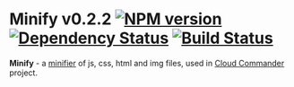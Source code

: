 Minify v0.2.2 [![NPM version][NPMIMGURL]][NPMURL] [![Dependency Status][DependencyStatusIMGURL]][DependencyStatusURL] [![Build Status][BuildStatusIMGURL]][BuildStatusURL]
===============
[NPMIMGURL]:                https://badge.fury.io/js/minify.png
[BuildStatusIMGURL]:        https://secure.travis-ci.org/coderaiser/minify.png?branch=master
[DependencyStatusIMGURL]:   https://gemnasium.com/coderaiser/minify.png
[FlattrIMGURL]:             http://api.flattr.com/button/flattr-badge-large.png
[NPMURL]:                   //npmjs.org/package/minify
[BuildStatusURL]:           //travis-ci.org/coderaiser/minify  "Build Status"
[DependencyStatusURL]:      //gemnasium.com/coderaiser/minify "Dependency Status"

**Minify** - a [minifier](http://coderaiser.github.io/minify "Minify") of js, css, html and img files,
used in [Cloud Commander](http://cloudcmd.io "Cloud Commander") project.
